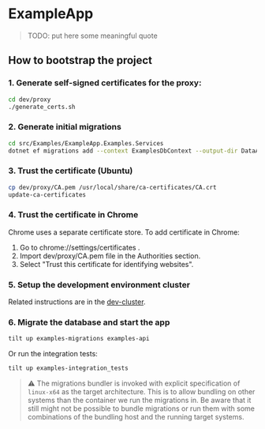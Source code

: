 # ExampleApp

>
> TODO: put here some meaningful quote
>

## How to bootstrap the project

### 1. Generate self-signed certificates for the proxy:

```sh
cd dev/proxy
./generate_certs.sh
```

### 2. Generate initial migrations

```sh
cd src/Examples/ExampleApp.Examples.Services
dotnet ef migrations add --context ExamplesDbContext --output-dir DataAccess/Migrations InitialMigration # Our context
```

### 3. Trust the certificate (Ubuntu)

```sh
cp dev/proxy/CA.pem /usr/local/share/ca-certificates/CA.crt
update-ca-certificates
```

### 4. Trust the certificate in Chrome

Chrome uses a separate certificate store. To add certificate in Chrome:

1. Go to chrome://settings/certificates .
2. Import dev/proxy/CA.pem file in the Authorities section.
3. Select "Trust this certificate for identifying websites".

### 5. Setup the development environment cluster

Related instructions are in the [dev-cluster](../dev-cluster/README.md).

### 6. Migrate the database and start the app

```sh
tilt up examples-migrations examples-api
```

Or run the integration tests:

```sh
tilt up examples-integration_tests
```

> :warning: The migrations bundler is invoked with explicit specification of `linux-x64` as the target architecture.
> This is to allow bundling on other systems than the container we run the migrations in.
> Be aware that it still might not be possible to bundle migrations or run them with some combinations
> of the bundling host and the running target systems.
